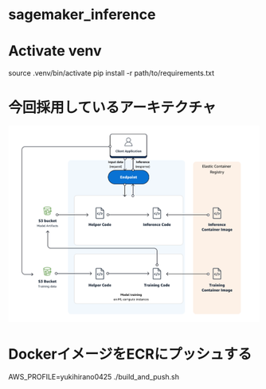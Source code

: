 # sagemaker_inference


# Activate venv
source .venv/bin/activate
pip install -r path/to/requirements.txt

# 今回採用しているアーキテクチャ
![Alt text](image.png)

# DockerイメージをECRにプッシュする
AWS_PROFILE=yukihirano0425 ./build_and_push.sh